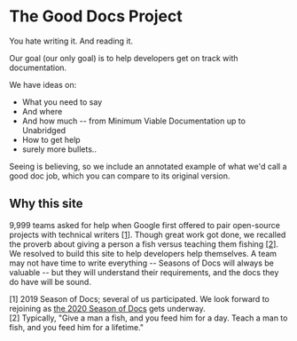 # The Good Docs Project

You hate writing it. And reading it.

Our goal (our only goal) is to help developers get on track with
documentation.

We have ideas on:

  * What you need to say
  * And where
  * And how much -- from Minimum Viable Documentation up to Unabridged
  * How to get help
  * surely more bullets..

Seeing is believing, so we include an annotated example of what we'd call a
good doc job, which you can compare to its original version.


## Why this site

9,999 teams asked for help when Google first offered to pair open-source
projects with technical writers [[1]](#season_fn). Though great work got
done, we recalled the proverb about giving a person a fish versus teaching
them fishing [[2]](#fish_fn).  We
resolved to build this site to help developers help themselves. A team may not
have time to write everything -- Seasons of Docs will always be valuable -- but
they will understand their requirements, and the docs they do have will
be sound.

<a name="season_fn"></a>[1] 2019 Season of Docs; several of us participated. We look forward to rejoining as [the 2020 Season of Docs](https://developers.google.com/season-of-docs/) gets underway.<br>
<a name="fish_fn"></a>[2] Typically, "Give a man a fish, and you feed 
him for a day. Teach a man to fish, and you feed him for a lifetime."
